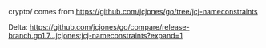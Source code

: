crypto/ comes from https://github.com/jcjones/go/tree/jcj-nameconstraints

Delta:
https://github.com/jcjones/go/compare/release-branch.go1.7...jcjones:jcj-nameconstraints?expand=1
